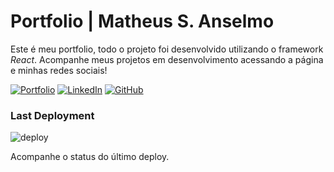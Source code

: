 # Portfolio | Matheus S. Anselmo

Este é meu portfolio, todo o projeto foi desenvolvido utilizando o framework *React*. Acompanhe meus projetos em desenvolvimento acessando a página e minhas redes sociais!

[![Portfolio](https://img.shields.io/badge/Portfolio-000?style=for-the-badge&logo=todoist&logoColor=90f208)](https://ans3lmo.github.io/portfolio) [![LinkedIn](https://img.shields.io/badge/LinkedIn-000?style=for-the-badge&logo=linkedin&logoColor=90f208)](https://www.linkedin.com/in/matheus-souza-anselmo-aba10a215/) [![GitHub](https://img.shields.io/badge/GitHub-000?style=for-the-badge&logo=github&logoColor=90f208)](https://github.com/Ans3lmo)

### Last Deployment

![deploy](https://github.com/Ans3lmo/portfolio/actions/workflows/pages/pages-build-deployment/badge.svg)

Acompanhe o status do último deploy.
